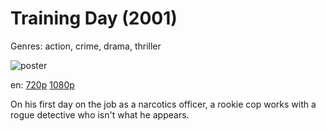 # Training Day (2001)

Genres: action, crime, drama, thriller

![poster](http://image.tmdb.org/t/p/w500/sDT2biSB7wzBJdXq9o3ldr7VfvY.jpg)

en:
  [720p](magnet:?xt=urn:btih:280B7FA6C93E759A5871E643B4D4426A4EE915D0&tr=udp://glotorrents.pw:6969/announce&tr=udp://tracker.opentrackr.org:1337/announce&tr=udp://torrent.gresille.org:80/announce&tr=udp://tracker.openbittorrent.com:80&tr=udp://tracker.coppersurfer.tk:6969&tr=udp://tracker.leechers-paradise.org:6969&tr=udp://p4p.arenabg.ch:1337&tr=udp://tracker.internetwarriors.net:1337)
  [1080p](magnet:?xt=urn:btih:8528B050FAEFA9BC34FB8E5797B37F5DFDDF3306&tr=udp://glotorrents.pw:6969/announce&tr=udp://tracker.opentrackr.org:1337/announce&tr=udp://torrent.gresille.org:80/announce&tr=udp://tracker.openbittorrent.com:80&tr=udp://tracker.coppersurfer.tk:6969&tr=udp://tracker.leechers-paradise.org:6969&tr=udp://p4p.arenabg.ch:1337&tr=udp://tracker.internetwarriors.net:1337)
  


On his first day on the job as a narcotics officer, a rookie cop works with a rogue detective who isn't what he appears.